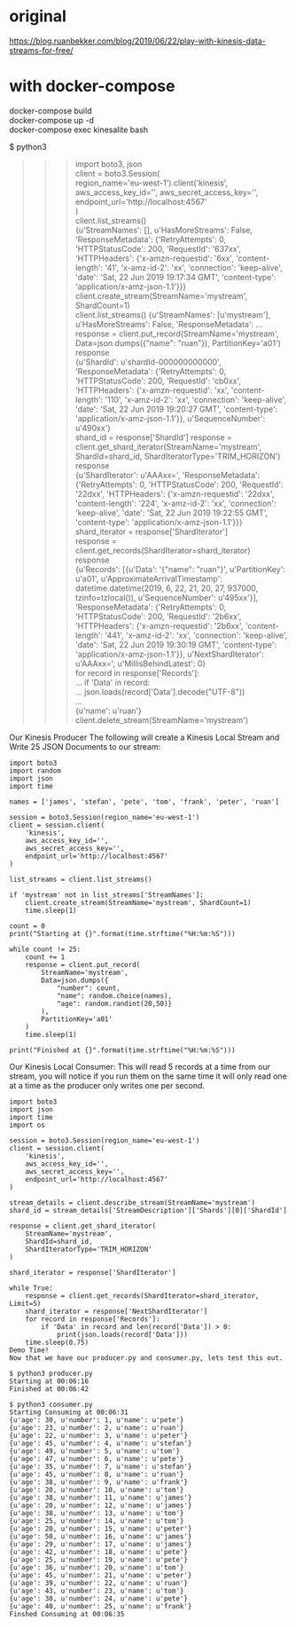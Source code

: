 # original
https://blog.ruanbekker.com/blog/2019/06/22/play-with-kinesis-data-streams-for-free/

# with docker-compose
docker-compose build  
docker-compose up -d  
docker-compose exec kinesalite bash


$ python3
>>> import boto3, json  
>>> client = boto3.Session(  
    region_name='eu-west-1').client('kinesis', aws_access_key_id='', aws_secret_access_key='', endpoint_url='http://localhost:4567'  
)  
>>> client.list_streams()  
{u'StreamNames': [], u'HasMoreStreams': False, 'ResponseMetadata': {'RetryAttempts': 0, 'HTTPStatusCode': 200, 'RequestId': '637xx', 'HTTPHeaders': {'x-amzn-requestid': '6xx', 'content-length': '41', 'x-amz-id-2': 'xx', 'connection': 'keep-alive', 'date': 'Sat, 22 Jun 2019 19:17:34 GMT', 'content-type': 'application/x-amz-json-1.1'}}}  
>>> client.create_stream(StreamName='mystream', ShardCount=1)  
>>> client.list_streams()
{u'StreamNames': [u'mystream'], u'HasMoreStreams': False, 'ResponseMetadata': ...  
>>> response = client.put_record(StreamName='mystream', Data=json.dumps({"name": "ruan"}), PartitionKey='a01')  
>>> response  
{u'ShardId': u'shardId-000000000000', 'ResponseMetadata': {'RetryAttempts': 0, 'HTTPStatusCode': 200, 'RequestId': 'cb0xx', 'HTTPHeaders': {'x-amzn-requestid': 'xx', 'content-length': '110', 'x-amz-id-2': 'xx', 'connection': 'keep-alive', 'date': 'Sat, 22 Jun 2019 19:20:27 GMT', 'content-type': 'application/x-amz-json-1.1'}}, u'SequenceNumber': u'490xx'}  
>>> shard_id = response['ShardId']
>>> response = client.get_shard_iterator(StreamName='mystream', ShardId=shard_id, ShardIteratorType='TRIM_HORIZON')
>>> response  
{u'ShardIterator': u'AAAxx=', 'ResponseMetadata': {'RetryAttempts': 0, 'HTTPStatusCode': 200, 'RequestId': '22dxx', 'HTTPHeaders': {'x-amzn-requestid': '22dxx', 'content-length': '224', 'x-amz-id-2': 'xx', 'connection': 'keep-alive', 'date': 'Sat, 22 Jun 2019 19:22:55 GMT', 'content-type': 'application/x-amz-json-1.1'}}}  
>>> shard_iterator = response['ShardIterator']  
>>> response = client.get_records(ShardIterator=shard_iterator)  
>>> response  
{u'Records': [{u'Data': '{"name": "ruan"}', u'PartitionKey': u'a01', u'ApproximateArrivalTimestamp': datetime.datetime(2019, 6, 22, 21, 20, 27, 937000, tzinfo=tzlocal()), u'SequenceNumber': u'495xx'}], 'ResponseMetadata': {'RetryAttempts': 0, 'HTTPStatusCode': 200, 'RequestId': '2b6xx', 'HTTPHeaders': {'x-amzn-requestid': '2b6xx', 'content-length': '441', 'x-amz-id-2': 'xx', 'connection': 'keep-alive', 'date': 'Sat, 22 Jun 2019 19:30:19 GMT', 'content-type': 'application/x-amz-json-1.1'}}, u'NextShardIterator': u'AAAxx=', u'MillisBehindLatest': 0}  
>>> for record in response['Records']:  
...     if 'Data' in record:  
...         json.loads(record['Data'].decode("UTF-8"))  
...  
{u'name': u'ruan'}
>>> client.delete_stream(StreamName='mystream')

Our Kinesis Producer
The following will create a Kinesis Local Stream and Write 25 JSON Documents to our stream:
```
import boto3
import random
import json
import time

names = ['james', 'stefan', 'pete', 'tom', 'frank', 'peter', 'ruan']

session = boto3.Session(region_name='eu-west-1')
client = session.client(
    'kinesis',
    aws_access_key_id='',
    aws_secret_access_key='',
    endpoint_url='http://localhost:4567'
)

list_streams = client.list_streams()

if 'mystream' not in list_streams['StreamNames']:
    client.create_stream(StreamName='mystream', ShardCount=1)
    time.sleep(1)

count = 0
print("Starting at {}".format(time.strftime("%H:%m:%S")))

while count != 25:
    count += 1
    response = client.put_record(
        StreamName='mystream',
        Data=json.dumps({
            "number": count,
            "name": random.choice(names),
            "age": random.randint(20,50)}
        ),
        PartitionKey='a01'
    )
    time.sleep(1)

print("Finished at {}".format(time.strftime("%H:%m:%S")))
```

Our Kinesis Local Consumer:
This will read 5 records at a time from our stream, you will notice if you run them on the same time it will only read one at a time as the producer only writes one per second.


```python3
import boto3
import json
import time
import os

session = boto3.Session(region_name='eu-west-1')
client = session.client(
    'kinesis',
    aws_access_key_id='',
    aws_secret_access_key='',
    endpoint_url='http://localhost:4567'
)

stream_details = client.describe_stream(StreamName='mystream')
shard_id = stream_details['StreamDescription']['Shards'][0]['ShardId']

response = client.get_shard_iterator(
    StreamName='mystream',
    ShardId=shard_id,
    ShardIteratorType='TRIM_HORIZON'
)

shard_iterator = response['ShardIterator']

while True:
    response = client.get_records(ShardIterator=shard_iterator, Limit=5)
    shard_iterator = response['NextShardIterator']
    for record in response['Records']:
        if 'Data' in record and len(record['Data']) > 0:
            print(json.loads(record['Data']))
    time.sleep(0.75)
Demo Time!
Now that we have our producer.py and consumer.py, lets test this out.
```

```
$ python3 producer.py
Starting at 00:06:16
Finished at 00:06:42
```

```
$ python3 consumer.py
Starting Consuming at 00:06:31
{u'age': 30, u'number': 1, u'name': u'pete'}
{u'age': 23, u'number': 2, u'name': u'ruan'}
{u'age': 22, u'number': 3, u'name': u'peter'}
{u'age': 45, u'number': 4, u'name': u'stefan'}
{u'age': 49, u'number': 5, u'name': u'tom'}
{u'age': 47, u'number': 6, u'name': u'pete'}
{u'age': 35, u'number': 7, u'name': u'stefan'}
{u'age': 45, u'number': 8, u'name': u'ruan'}
{u'age': 38, u'number': 9, u'name': u'frank'}
{u'age': 20, u'number': 10, u'name': u'tom'}
{u'age': 38, u'number': 11, u'name': u'james'}
{u'age': 20, u'number': 12, u'name': u'james'}
{u'age': 38, u'number': 13, u'name': u'tom'}
{u'age': 25, u'number': 14, u'name': u'tom'}
{u'age': 20, u'number': 15, u'name': u'peter'}
{u'age': 50, u'number': 16, u'name': u'james'}
{u'age': 29, u'number': 17, u'name': u'james'}
{u'age': 42, u'number': 18, u'name': u'pete'}
{u'age': 25, u'number': 19, u'name': u'pete'}
{u'age': 36, u'number': 20, u'name': u'tom'}
{u'age': 45, u'number': 21, u'name': u'peter'}
{u'age': 39, u'number': 22, u'name': u'ruan'}
{u'age': 43, u'number': 23, u'name': u'tom'}
{u'age': 38, u'number': 24, u'name': u'pete'}
{u'age': 40, u'number': 25, u'name': u'frank'}
Finshed Consuming at 00:06:35
```

